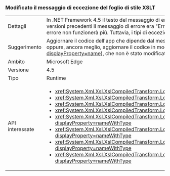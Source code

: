 ### <a name="xslt-style-sheet-exception-message-changed"></a>Modificato il messaggio di eccezione del foglio di stile XSLT

|   |   |
|---|---|
|Dettagli|In .NET Framework 4.5 il testo del messaggio di errore quando un file XSLT è troppo complesso è &quot;Foglio di stile troppo complesso.&quot; Nelle versioni precedenti il messaggio di errore era &quot;Errore di compilazione XSLT.&quot; Il codice di applicazione che dipende dal testo del messaggio di errore non funzionerà più. Tuttavia, i tipi di eccezione rimangono gli stessi e pertanto questa modifica non dovrebbe avere un impatto reale.|
|Suggerimento|Aggiornare il codice dell'app che dipende dal messaggio di eccezione da questa condizione di errore in modo che preveda il nuovo messaggio oppure, ancora meglio, aggiornare il codice in modo che dipenda solo dal tipo di eccezione (<xref:System.Xml.Xsl.XsltException?displayProperty=name>), che non è stato modificato.|
|Ambito|Microsoft Edge|
|Versione|4.5|
|Tipo|Runtime|
|API interessate|<ul><li><xref:System.Xml.Xsl.XslCompiledTransform.Load(System.String)?displayProperty=nameWithType></li><li><xref:System.Xml.Xsl.XslCompiledTransform.Load(System.Type)?displayProperty=nameWithType></li><li><xref:System.Xml.Xsl.XslCompiledTransform.Load(System.Xml.XmlReader)?displayProperty=nameWithType></li><li><xref:System.Xml.Xsl.XslCompiledTransform.Load(System.Xml.XPath.IXPathNavigable)?displayProperty=nameWithType></li><li><xref:System.Xml.Xsl.XslCompiledTransform.Load(System.Reflection.MethodInfo,System.Byte[],System.Type[])?displayProperty=nameWithType></li><li><xref:System.Xml.Xsl.XslCompiledTransform.Load(System.String,System.Xml.Xsl.XsltSettings,System.Xml.XmlResolver)?displayProperty=nameWithType></li><li><xref:System.Xml.Xsl.XslCompiledTransform.Load(System.Xml.XmlReader,System.Xml.Xsl.XsltSettings,System.Xml.XmlResolver)?displayProperty=nameWithType></li><li><xref:System.Xml.Xsl.XslCompiledTransform.Load(System.Xml.XPath.IXPathNavigable,System.Xml.Xsl.XsltSettings,System.Xml.XmlResolver)?displayProperty=nameWithType></li></ul>|

